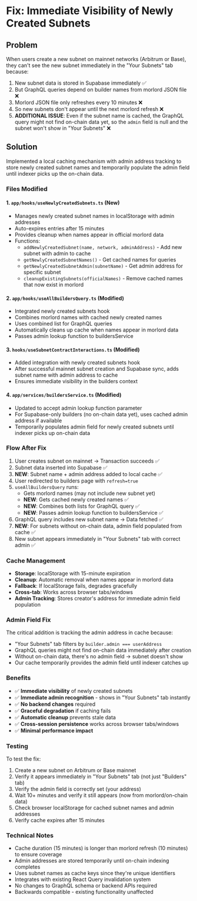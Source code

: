 # Fix: Immediate Visibility of Newly Created Subnets

## Problem
When users create a new subnet on mainnet networks (Arbitrum or Base), they can't see the new subnet immediately in the "Your Subnets" tab because:

1. New subnet data is stored in Supabase immediately ✅
2. But GraphQL queries depend on builder names from morlord JSON file ❌
3. Morlord JSON file only refreshes every 10 minutes ❌
4. So new subnets don't appear until the next morlord refresh ❌
5. **ADDITIONAL ISSUE**: Even if the subnet name is cached, the GraphQL query might not find on-chain data yet, so the `admin` field is null and the subnet won't show in "Your Subnets" ❌

## Solution
Implemented a local caching mechanism with admin address tracking to store newly created subnet names and temporarily populate the admin field until indexer picks up the on-chain data.

### Files Modified

#### 1. `app/hooks/useNewlyCreatedSubnets.ts` (New)
- Manages newly created subnet names in localStorage with admin addresses
- Auto-expires entries after 15 minutes
- Provides cleanup when names appear in official morlord data
- Functions:
  - `addNewlyCreatedSubnet(name, network, adminAddress)` - Add new subnet with admin to cache
  - `getNewlyCreatedSubnetNames()` - Get cached names for queries
  - `getNewlyCreatedSubnetAdmin(subnetName)` - Get admin address for specific subnet
  - `cleanupExistingSubnets(officialNames)` - Remove cached names that now exist in morlord

#### 2. `app/hooks/useAllBuildersQuery.ts` (Modified)
- Integrated newly created subnets hook
- Combines morlord names with cached newly created names
- Uses combined list for GraphQL queries
- Automatically cleans up cache when names appear in morlord data
- Passes admin lookup function to buildersService

#### 3. `hooks/useSubnetContractInteractions.ts` (Modified)
- Added integration with newly created subnets hook
- After successful mainnet subnet creation and Supabase sync, adds subnet name with admin address to cache
- Ensures immediate visibility in the builders context

#### 4. `app/services/buildersService.ts` (Modified)
- Updated to accept admin lookup function parameter
- For Supabase-only builders (no on-chain data yet), uses cached admin address if available
- Temporarily populates admin field for newly created subnets until indexer picks up on-chain data

### Flow After Fix

1. User creates subnet on mainnet → Transaction succeeds ✅
2. Subnet data inserted into Supabase ✅
3. **NEW**: Subnet name + admin address added to local cache ✅
4. User redirected to builders page with `refresh=true`
5. `useAllBuildersQuery` runs:
   - Gets morlord names (may not include new subnet yet)
   - **NEW**: Gets cached newly created names ✅
   - **NEW**: Combines both lists for GraphQL query ✅
   - **NEW**: Passes admin lookup function to buildersService ✅
6. GraphQL query includes new subnet name → Data fetched ✅
7. **NEW**: For subnets without on-chain data, admin field populated from cache ✅
8. New subnet appears immediately in "Your Subnets" tab with correct admin ✅

### Cache Management

- **Storage**: localStorage with 15-minute expiration
- **Cleanup**: Automatic removal when names appear in morlord data
- **Fallback**: If localStorage fails, degrades gracefully
- **Cross-tab**: Works across browser tabs/windows
- **Admin Tracking**: Stores creator's address for immediate admin field population

### Admin Field Fix

The critical addition is tracking the admin address in cache because:
- "Your Subnets" tab filters by `builder.admin === userAddress`
- GraphQL queries might not find on-chain data immediately after creation
- Without on-chain data, there's no admin field → subnet doesn't show
- Our cache temporarily provides the admin field until indexer catches up

### Benefits

- ✅ **Immediate visibility** of newly created subnets
- ✅ **Immediate admin recognition** - shows in "Your Subnets" tab instantly
- ✅ **No backend changes** required
- ✅ **Graceful degradation** if caching fails
- ✅ **Automatic cleanup** prevents stale data
- ✅ **Cross-session persistence** works across browser tabs/windows
- ✅ **Minimal performance impact**

### Testing

To test the fix:
1. Create a new subnet on Arbitrum or Base mainnet
2. Verify it appears immediately in "Your Subnets" tab (not just "Builders" tab)
3. Verify the admin field is correctly set (your address)
4. Wait 10+ minutes and verify it still appears (now from morlord/on-chain data)
5. Check browser localStorage for cached subnet names and admin addresses
6. Verify cache expires after 15 minutes

### Technical Notes

- Cache duration (15 minutes) is longer than morlord refresh (10 minutes) to ensure coverage
- Admin addresses are stored temporarily until on-chain indexing completes
- Uses subnet names as cache keys since they're unique identifiers
- Integrates with existing React Query invalidation system
- No changes to GraphQL schema or backend APIs required
- Backwards compatible - existing functionality unaffected 